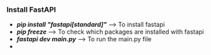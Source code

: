 ### Install FastAPI

* ***pip install "fastapi[standard]"*** --> To install fastapi
* ***pip freeze*** --> To check which packages are installed with fastapi
* ***fastapi dev main.py*** --> To run the main.py file
*  